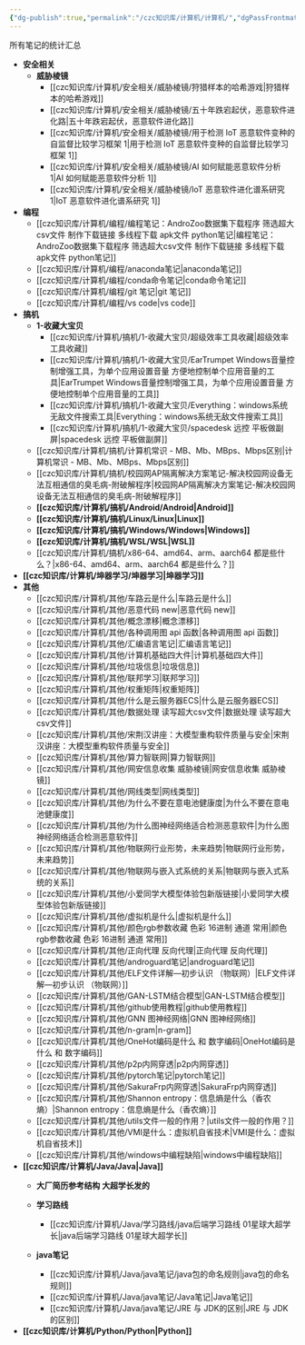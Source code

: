 ```yaml
---
{"dg-publish":true,"permalink":"/czc知识库/计算机/计算机/","dgPassFrontmatter":true,"created":"2024-12-08T17:29:31.395+08:00","updated":"2024-12-08T23:25:17.784+08:00"}
---
```


所有笔记的统计汇总


- **安全相关**
	- **威胁棱镜**
		- [[czc知识库/计算机/安全相关/威胁棱镜/狩猎样本的哈希游戏\|狩猎样本的哈希游戏]]
		- [[czc知识库/计算机/安全相关/威胁棱镜/五十年跌宕起伏，恶意软件进化路\|五十年跌宕起伏，恶意软件进化路]]
		- [[czc知识库/计算机/安全相关/威胁棱镜/用于检测 IoT 恶意软件变种的自监督比较学习框架 1\|用于检测 IoT 恶意软件变种的自监督比较学习框架 1]]
		- [[czc知识库/计算机/安全相关/威胁棱镜/AI 如何赋能恶意软件分析 1\|AI 如何赋能恶意软件分析 1]]
		- [[czc知识库/计算机/安全相关/威胁棱镜/IoT 恶意软件进化谱系研究 1\|IoT 恶意软件进化谱系研究 1]]
- **编程**
	- [[czc知识库/计算机/编程/编程笔记：AndroZoo数据集下载程序 筛选超大csv文件 制作下载链接 多线程下载 apk文件 python笔记\|编程笔记：AndroZoo数据集下载程序 筛选超大csv文件 制作下载链接 多线程下载 apk文件 python笔记]]
	- [[czc知识库/计算机/编程/anaconda笔记\|anaconda笔记]]
	- [[czc知识库/计算机/编程/conda命令笔记\|conda命令笔记]]
	- [[czc知识库/计算机/编程/git 笔记\|git 笔记]]
	- [[czc知识库/计算机/编程/vs code\|vs code]]
- **搞机**
	- **1-收藏大宝贝**
		- [[czc知识库/计算机/搞机/1-收藏大宝贝/超级效率工具收藏\|超级效率工具收藏]]
		- [[czc知识库/计算机/搞机/1-收藏大宝贝/EarTrumpet Windows音量控制增强工具，为单个应用设置音量 方便地控制单个应用音量的工具\|EarTrumpet Windows音量控制增强工具，为单个应用设置音量 方便地控制单个应用音量的工具]]
		- [[czc知识库/计算机/搞机/1-收藏大宝贝/Everything：windows系统无敌文件搜索工具\|Everything：windows系统无敌文件搜索工具]]
		- [[czc知识库/计算机/搞机/1-收藏大宝贝/spacedesk 远控 平板做副屏\|spacedesk 远控 平板做副屏]]
	- [[czc知识库/计算机/搞机/计算机常识 - MB、Mb、MBps、Mbps区别\|计算机常识 - MB、Mb、MBps、Mbps区别]]
	- [[czc知识库/计算机/搞机/校园网AP隔离解决方案笔记-解决校园网设备无法互相通信的臭毛病-附破解程序\|校园网AP隔离解决方案笔记-解决校园网设备无法互相通信的臭毛病-附破解程序]]
	- **[[czc知识库/计算机/搞机/Android/Android\|Android]]**
	- **[[czc知识库/计算机/搞机/Linux/Linux\|Linux]]**
	- **[[czc知识库/计算机/搞机/Windows/Windows\|Windows]]**
	- **[[czc知识库/计算机/搞机/WSL/WSL\|WSL]]**
	- [[czc知识库/计算机/搞机/x86-64、amd64、arm、aarch64 都是些什么？\|x86-64、amd64、arm、aarch64 都是些什么？]]
- **[[czc知识库/计算机/坤器学习/坤器学习\|坤器学习]]**
- **其他**
	- [[czc知识库/计算机/其他/车路云是什么\|车路云是什么]]
	- [[czc知识库/计算机/其他/恶意代码 new\|恶意代码 new]]
	- [[czc知识库/计算机/其他/概念漂移\|概念漂移]]
	- [[czc知识库/计算机/其他/各种调用图 api 函数\|各种调用图 api 函数]]
	- [[czc知识库/计算机/其他/汇编语言笔记\|汇编语言笔记]]
	- [[czc知识库/计算机/其他/计算机基础四大件\|计算机基础四大件]]
	- [[czc知识库/计算机/其他/垃圾信息\|垃圾信息]]
	- [[czc知识库/计算机/其他/联邦学习\|联邦学习]]
	- [[czc知识库/计算机/其他/权重矩阵\|权重矩阵]]
	- [[czc知识库/计算机/其他/什么是云服务器ECS\|什么是云服务器ECS]]
	- [[czc知识库/计算机/其他/数据处理 读写超大csv文件\|数据处理 读写超大csv文件]]
	- [[czc知识库/计算机/其他/宋荆汉讲座：大模型重构软件质量与安全\|宋荆汉讲座：大模型重构软件质量与安全]]
	- [[czc知识库/计算机/其他/算力智联网\|算力智联网]]
	- [[czc知识库/计算机/其他/网安信息收集 威胁棱镜\|网安信息收集 威胁棱镜]]
	- [[czc知识库/计算机/其他/网线类型\|网线类型]]
	- [[czc知识库/计算机/其他/为什么不要在意电池健康度\|为什么不要在意电池健康度]]
	- [[czc知识库/计算机/其他/为什么图神经网络适合检测恶意软件\|为什么图神经网络适合检测恶意软件]]
	- [[czc知识库/计算机/其他/物联网行业形势，未来趋势\|物联网行业形势，未来趋势]]
	- [[czc知识库/计算机/其他/物联网与嵌入式系统的关系\|物联网与嵌入式系统的关系]]
	- [[czc知识库/计算机/其他/小爱同学大模型体验包新版链接\|小爱同学大模型体验包新版链接]]
	- [[czc知识库/计算机/其他/虚拟机是什么\|虚拟机是什么]]
	- [[czc知识库/计算机/其他/颜色rgb参数收藏 色彩 16进制 通道 常用\|颜色rgb参数收藏 色彩 16进制 通道 常用]]
	- [[czc知识库/计算机/其他/正向代理 反向代理\|正向代理 反向代理]]
	- [[czc知识库/计算机/其他/androguard笔记\|androguard笔记]]
	- [[czc知识库/计算机/其他/ELF文件详解—初步认识 （物联网）\|ELF文件详解—初步认识 （物联网）]]
	- [[czc知识库/计算机/其他/GAN-LSTM结合模型\|GAN-LSTM结合模型]]
	- [[czc知识库/计算机/其他/github使用教程\|github使用教程]]
	- [[czc知识库/计算机/其他/GNN 图神经网络\|GNN 图神经网络]]
	- [[czc知识库/计算机/其他/n-gram\|n-gram]]
	- [[czc知识库/计算机/其他/OneHot编码是什么 和 数字编码\|OneHot编码是什么 和 数字编码]]
	- [[czc知识库/计算机/其他/p2p内网穿透\|p2p内网穿透]]
	- [[czc知识库/计算机/其他/pytorch笔记\|pytorch笔记]]
	- [[czc知识库/计算机/其他/SakuraFrp内网穿透\|SakuraFrp内网穿透]]
	- [[czc知识库/计算机/其他/Shannon entropy：信息熵是什么（香农熵）\|Shannon entropy：信息熵是什么（香农熵）]]
	- [[czc知识库/计算机/其他/utils文件一般的作用？\|utils文件一般的作用？]]
	- [[czc知识库/计算机/其他/VMI是什么：虚拟机自省技术\|VMI是什么：虚拟机自省技术]]
	- [[czc知识库/计算机/其他/windows中编程缺陷\|windows中编程缺陷]]
- **[[czc知识库/计算机/Java/Java\|Java]]**
	- **大厂简历参考结构 大超学长发的**

	- **学习路线**
		- [[czc知识库/计算机/Java/学习路线/java后端学习路线 01星球大超学长\|java后端学习路线 01星球大超学长]]
	- **java笔记**
		- [[czc知识库/计算机/Java/java笔记/java包的命名规则\|java包的命名规则]]
		- [[czc知识库/计算机/Java/java笔记/Java笔记\|Java笔记]]
		- [[czc知识库/计算机/Java/java笔记/JRE 与 JDK的区别\|JRE 与 JDK的区别]]
- **[[czc知识库/计算机/Python/Python\|Python]]**

